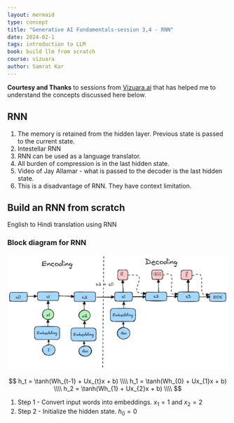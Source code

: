 ```yaml
---
layout: mermaid
type: concept 
title: "Generative AI Fundamentals-session 3,4 - RNN"
date: 2024-02-1
tags: introduction to LLM
book: build llm from scratch
course: vizuara
author: Samrat Kar
---
```


**Courtesy and Thanks** to sessions from [Vizuara.ai](https://vizuara.ai) that has helped me to understand the concepts discussed here below. 

## RNN

1. The memory is retained from the hidden layer. Previous state is passed to the current state.
2. Intestellar RNN 
3. RNN can be used as a language translator.
4. All burden of compression is in the last hidden state.
5. Video of Jay Allamar - what is passed to the decoder is the last hidden state.
6. This is a disadvantage of RNN. They have context limitation.

## Build an RNN from scratch

English to Hindi translation using RNN

### Block diagram for RNN


![alt text](../../../../../images/vizuara/rnn-data-flow.png)

$$
h_t = \tanh(Wh_{t-1} + Ux_{t}x + b) \\\\
h_1 = \tanh(Wh_{0} + Ux_{1}x + b) \\\\
h_2 = \tanh(Wh_{1} + Ux_{2}x + b) \\\\
$$

1. Step 1 - Convert input words into embeddings. $x_1 = 1$ and $x_2 = 2$
2. Step 2 - Initialize the hidden state. $h_0 = 0$